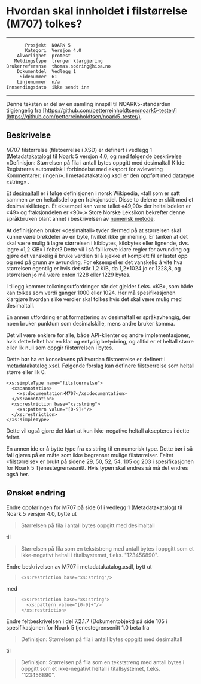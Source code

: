 Hvordan skal innholdet i filstørrelse (M707) tolkes?
====================================================

 ------------------  ---------------------------------
           Prosjekt  NOARK 5
           Kategori  Versjon 4.0
        Alvorlighet  protest
       Meldingstype  trenger klargjøring
    Brukerreferanse  thomas.sodring@hioa.no
        Dokumentdel  Vedlegg 1
         Sidenummer  61
        Linjenummer  n/a
    Innsendingsdato  ikke sendt inn
 ------------------  ---------------------------------

Denne teksten er del av en samling innspill til NOARK5-standarden
tilgjengelig fra [https://github.com/petterreinholdtsen/noark5-tester/](https://github.com/petterreinholdtsen/noark5-tester/).

Beskrivelse
-----------

M707 filstørrelse (filstoerrelse i XSD) er definert i vedlegg 1
(Metadatakatalog) til Noark 5 versjon 4.0, og med følgende beskrivelse
«Definisjon: Størrelsen på fila i antall bytes oppgitt med desimaltall
Kilde: Registreres automatisk i forbindelse med eksport for avlevering
Kommentarer: (ingen)».  I metadatakatalog.xsdl er den oppført med
datatype «string» .

Et [desimaltall](https://no.wikipedia.org/wiki/Desimaltall) er i følge
definisjonen i norsk Wikipedia, «tall som er satt sammen av en
heltallsdel og en fraksjonsdel. Disse to delene er skilt med et
desimalskilletegn. Et eksempel kan være tallet «49,90» der
heltallsdelen er «49» og fraksjondelen er «90».» Store Norske Leksikon
bekrefter denne språkbruken blant annet i beskrivelsen av [numerisk
metode](https://snl.no/numerisk_metode).

At definisjonen bruker «desimaltall» tyder dermed på at størrelsen
skal kunne være brøkdeler av en byte, hvilket ikke gir mening.  Er
tanken at det skal være mulig å lagre størrelsen i kibibytes,
kilobytes eller lignende, dvs. lagre «1,2 KiB» i feltet?  Dette vil i
så fall kreve klare regler for avrunding og gjøre det vanskelig å
bruke verdien til å sjekke at komplett fil er lastet opp og ned på
grunn av avrunding.  For eksempel er det vanskelig å vite hva
størrelsen egentlig er hvis det står 1,2 KiB, da 1,2*1024 jo er
1228,8, og størrelsen jo må være enten 1228 eller 1229 bytes.

I tillegg kommer tolkningsutfordringer når det gjelder f.eks. «KB»,
som både kan tolkes som verdi ganger 1000 eller 1024.  Her må
spesifikasjonen klargjøre hvordan slike verdier skal tolkes hvis det
skal være mulig med desimaltall.

En annen utfordring er at formattering av desimaltall er
språkavhengig, der noen bruker punktum som desimalskille, mens andre
bruker komma.

Det vil være enklere for alle, både API-klienter og andre
implementasjoner, hvis dette feltet har en klar og entydig betydning,
og alltid er et heltall større eller lik null som oppgir filstørrelsen
i bytes.

Dette bør ha en konsekvens på hvordan filstoerrelse er definert i
metadatakatalog.xsdl.  Følgende forslag kan definere filstoerrelse
som heltall større eller lik 0.

```
<xs:simpleType name="filstoerrelse">
  <xs:annotation>
    <xs:documentation>M707</xs:documentation>
  </xs:annotation>
  <xs:restriction base="xs:string">
    <xs:pattern value="[0-9]+"/>    
  </xs:restriction>
</xs:simpleType>
```

Dette vil også gjøre det klart at kun ikke-negative heltall aksepteres
i dette feltet.

En annen ide er å bytte type fra xs:string til en numerisk type.
Dette bør i så fall gjøres på en måte som ikke begrenser mulige
filstørrelser.  Feltet «filstørrelse» er brukt på sidene 29, 50, 52,
54, 105 og 203 i spesifikasjonen for Noark 5 Tjenestegrensesnitt.
Hvis typen skal endres så må det endres også her.

Ønsket endring
--------------

Endre oppføringen for M707 på side 61 i vedlegg 1 (Metadatakatalog)
til Noark 5 versjon 4.0, bytte ut

> Størrelsen på fila i antall bytes oppgitt med desimaltall

til

> Størrelsen på fila som en tekststreng med antall bytes i oppgitt som
> et ikke-negativt heltall i titallsystemet, f.eks. "123456890".

Endre beskrivelsen av M707 i metadatakatalog.xsdl, bytt ut

> ```
> <xs:restriction base="xs:string"/>
> ```

med

> ```
> <xs:restriction base="xs:string">
>   <xs:pattern value="[0-9]+"/>
> </xs:restriction>
> ```

Endre feltbeskrivelsen i del 7.2.1.7 (Dokumentobjekt) på side 105 i
spesifikasjonen for Noark 5 tjenestegrensenitt 1.0 beta fra

> Definisjon: Størrelsen på fila i antall bytes oppgitt med
> desimaltall

til

> Definisjon: Størrelsen på fila som en tekststreng med antall bytes i
> oppgitt som et ikke-negativt heltall i titallsystemet,
> f.eks. "123456890".
